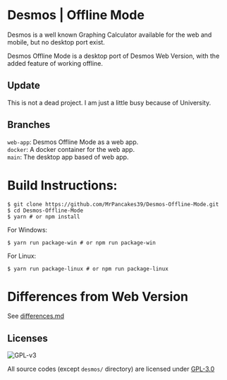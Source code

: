# Desmos | Offline Mode

Desmos is a well known Graphing Calculator available for the web and mobile, but no desktop port exist.

Desmos Offline Mode is a desktop port of Desmos Web Version, with the added feature of working offline.

## Update

This is not a dead project. I am just a little busy because of University.

## Branches

`web-app`: Desmos Offline Mode as a web app.  
`docker`: A docker container for the web app.  
`main`: The desktop app based of web app.
 
# Build Instructions:

```console
$ git clone https://github.com/MrPancakes39/Desmos-Offline-Mode.git 
$ cd Desmos-Offline-Mode
$ yarn # or npm install
```
For Windows:  
```console
$ yarn run package-win # or npm run package-win
```
For Linux:  
```console
$ yarn run package-linux # or npm run package-linux
```

# Differences from Web Version

See [differences.md](./differences.md)

## Licenses

![GPL-v3](https://www.gnu.org/graphics/gplv3-127x51.png)

All source codes (except `desmos/` directory) are licensed under [GPL-3.0](https://opensource.org/licenses/GPL-3.0)
